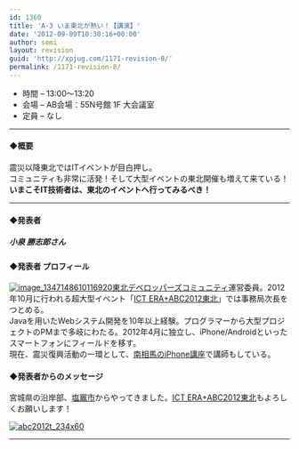```yaml
---
id: 1360
title: 'A-3 いま東北が熱い！【講演】'
date: '2012-09-09T10:30:16+00:00'
author: semi
layout: revision
guid: 'http://xpjug.com/1171-revision-8/'
permalink: /1171-revision-8/
---
```


- 時間 – 13:00〜13:20
- 会場 – AB会場：55N号館 1F 大会議室
- 定員 – なし

---

#### ◆概要

震災以降東北ではITイベントが目白押し。  
コミュニティも非常に活発！そして大型イベントの東北開催も増えて来ている！  
**いまこそIT技術者は、東北のイベントへ行ってみるべき！**

---

#### ◆発表者

##### 小泉 勝志郎さん

#### ◆発表者 プロフィール

[![](http://xpjug.com/wp-content/uploads/2012/08/image_1347148610116920-150x150.jpg "image_1347148610116920")](http://xpjug.com/wp-content/uploads/2012/08/image_1347148610116920.jpg)[東北デベロッパーズコミュニティ](http://tohoku-dev.jp/)運営委員。2012年10月に行われる超大型イベント「[ICT ERA+ABC2012東北](http://www.android-group.jp/conference/ictera-abc/)」では事務局次長をつとめる。  
Javaを用いたWebシステム開発を10年以上経験。プログラマーから大型プロジェクトのPMまで多岐にわたる。2012年4月に独立し、iPhone/Androidといったスマートフォンにフィールドを移す。  
現在、震災復興活動の一環として、[南相馬のiPhone講座](http://www.sosokoyo.jp/detail/20120727_1.html)で講師もしている。

#### ◆発表者からのメッセージ

宮城県の沿岸部、[塩竈市](http://www.city.shiogama.miyagi.jp/)からやってきました。[ICT ERA+ABC2012東北](http://www.android-group.jp/conference/ictera-abc/)もよろしくお願いします！

[![](http://xpjug.com/wp-content/uploads/2012/08/abc2012t_234x60.jpg "abc2012t_234x60")](http://www.android-group.jp/conference/ictera-abc/)

---